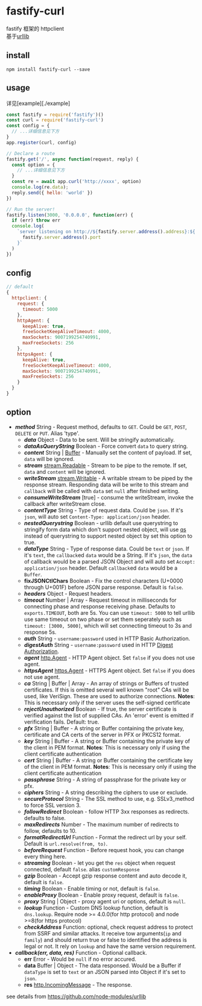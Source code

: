 # fastify-curl

fastify 框架的 httpclient  
基于[urllib](https://github.com/node-modules/urllib)

## install

```
npm install fastify-curl --save
```

## usage

详见[example][./example]

```javascript
const fastify = require('fastify')()
const curl = require('fastify-curl')
const config = {
  // ...详细信息见下方
}
app.register(curl, config)

// Declare a route
fastify.get('/', async function(request, reply) {
  const option = {
    // ...详细信息见下方
  }
  const re = await app.curl('http://xxxx', option)
  console.log(re.data);
  reply.send({ hello: 'world' })
})

// Run the server!
fastify.listen(3000, '0.0.0.0', function(err) {
  if (err) throw err
  console.log(
    `server listening on http://${fastify.server.address().address}:${
      fastify.server.address().port
    }`
  )
})
```

## config

```javascript
// default
{
  httpclient: {
    request: {
      timeout: 5000
    },
    httpAgent: {
      keepAlive: true,
      freeSocketKeepAliveTimeout: 4000,
      maxSockets: 9007199254740991,
      maxFreeSockets: 256
    },
    httpsAgent: {
      keepAlive: true,
      freeSocketKeepAliveTimeout: 4000,
      maxSockets: 9007199254740991,
      maxFreeSockets: 256
    }
  }
}
```

## option

* **_method_** String - Request method, defaults to `GET`. Could be `GET`, `POST`, `DELETE` or `PUT`. Alias 'type'.
  * **_data_** Object - Data to be sent. Will be stringify automatically.
  * **_dataAsQueryString_** Boolean - Force convert `data` to query string.
  * **_content_** String | [Buffer](http://nodejs.org/api/buffer.html) - Manually set the content of payload. If set, `data` will be ignored.
  * **_stream_** [stream.Readable](http://nodejs.org/api/stream.html#stream_class_stream_readable) - Stream to be pipe to the remote. If set, `data` and `content` will be ignored.
  * **_writeStream_** [stream.Writable](http://nodejs.org/api/stream.html#stream_class_stream_writable) - A writable stream to be piped by the response stream. Responding data will be write to this stream and `callback` will be called with `data` set `null` after finished writing.
  * **_consumeWriteStream_** [true] - consume the writeStream, invoke the callback after writeStream close.
  * **_contentType_** String - Type of request data. Could be `json`. If it's `json`, will auto set `Content-Type: application/json` header.
  * **_nestedQuerystring_** Boolean - urllib default use querystring to stringify form data which don't support nested object, will use [qs](https://github.com/ljharb/qs) instead of querystring to support nested object by set this option to true.
  * **_dataType_** String - Type of response data. Could be `text` or `json`. If it's `text`, the `callback`ed `data` would be a String. If it's `json`, the `data` of callback would be a parsed JSON Object and will auto set `Accept: application/json` header. Default `callback`ed `data` would be a `Buffer`.
  * **fixJSONCtlChars** Boolean - Fix the control characters (U+0000 through U+001F) before JSON parse response. Default is `false`.
  * **_headers_** Object - Request headers.
  * **_timeout_** Number | Array - Request timeout in milliseconds for connecting phase and response receiving phase. Defaults to `exports.TIMEOUT`, both are 5s. You can use `timeout: 5000` to tell urllib use same timeout on two phase or set them seperately such as `timeout: [3000, 5000]`, which will set connecting timeout to 3s and response 5s.
  * **_auth_** String - `username:password` used in HTTP Basic Authorization.
  * **_digestAuth_** String - `username:password` used in HTTP [Digest Authorization](http://en.wikipedia.org/wiki/Digest_access_authentication).
  * **_agent_** [http.Agent](http://nodejs.org/api/http.html#http_class_http_agent) - HTTP Agent object.
    Set `false` if you does not use agent.
  * **_httpsAgent_** [https.Agent](http://nodejs.org/api/https.html#https_class_https_agent) - HTTPS Agent object.
    Set `false` if you does not use agent.
  * **_ca_** String | Buffer | Array - An array of strings or Buffers of trusted certificates.
    If this is omitted several well known "root" CAs will be used, like VeriSign.
    These are used to authorize connections.
    **Notes**: This is necessary only if the server uses the self-signed certificate
  * **_rejectUnauthorized_** Boolean - If true, the server certificate is verified against the list of supplied CAs.
    An 'error' event is emitted if verification fails. Default: true.
  * **_pfx_** String | Buffer - A string or Buffer containing the private key,
    certificate and CA certs of the server in PFX or PKCS12 format.
  * **_key_** String | Buffer - A string or Buffer containing the private key of the client in PEM format.
    **Notes**: This is necessary only if using the client certificate authentication
  * **_cert_** String | Buffer - A string or Buffer containing the certificate key of the client in PEM format.
    **Notes**: This is necessary only if using the client certificate authentication
  * **_passphrase_** String - A string of passphrase for the private key or pfx.
  * **_ciphers_** String - A string describing the ciphers to use or exclude.
  * **_secureProtocol_** String - The SSL method to use, e.g. SSLv3_method to force SSL version 3.
  * **_followRedirect_** Boolean - follow HTTP 3xx responses as redirects. defaults to false.
  * **_maxRedirects_** Number - The maximum number of redirects to follow, defaults to 10.
  * **_formatRedirectUrl_** Function - Format the redirect url by your self. Default is `url.resolve(from, to)`.
  * **_beforeRequest_** Function - Before request hook, you can change every thing here.
  * **_streaming_** Boolean - let you get the `res` object when request connected, default `false`. alias `customResponse`
  * **_gzip_** Boolean - Accept gzip response content and auto decode it, default is `false`.
  * **_timing_** Boolean - Enable timing or not, default is `false`.
  * **_enableProxy_** Boolean - Enable proxy request, default is `false`.
  * **_proxy_** String | Object - proxy agent uri or options, default is `null`.
  * **_lookup_** Function - Custom DNS lookup function, default is `dns.lookup`. Require node >= 4.0.0(for http protocol) and node >=8(for https protocol)
  * **_checkAddress_** Function: optional, check request address to protect from SSRF and similar attacks. It receive tow arguments(`ip` and `family`) and should return true or false to identified the address is legal or not. It rely on `lookup` and have the same version requirement.
* **_callback(err, data, res)_** Function - Optional callback.
  * **err** Error - Would be `null` if no error accured.
  * **data** Buffer | Object - The data responsed. Would be a Buffer if `dataType` is set to `text` or an JSON parsed into Object if it's set to `json`.
  * **res** [http.IncomingMessage](http://nodejs.org/api/http.html#http_http_incomingmessage) - The response.

see details from https://github.com/node-modules/urllib
